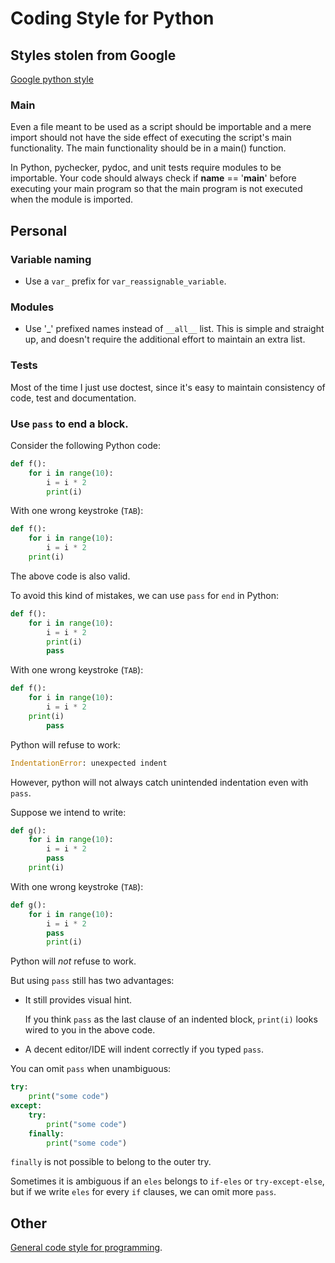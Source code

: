 Coding Style for Python
=======================

Styles stolen from Google
-------------------------

[Google python style](http://google-styleguide.googlecode.com/svn/trunk/pyguide.html)

### Main

Even a file meant to be used as a script should be importable and a mere
import should not have the side effect of executing the script's main
functionality. The main functionality should be in a main() function.

In Python, pychecker, pydoc, and unit tests require modules to be importable.
Your code should always check if __name__ == '__main__' before executing
your main program so that the main program is not executed when the module
is imported.


Personal
--------

### Variable naming

* Use a `var_` prefix for `var_reassignable_variable`.

### Modules

* Use '_' prefixed names instead of ``__all__`` list.  This is simple and
  straight up, and doesn't require the additional effort to maintain an
  extra list.

### Tests

Most of the time I just use doctest,
since it's easy to maintain consistency of code, test and documentation.

### Use `pass` to end a block.

Consider the following Python code:

```python
def f():
    for i in range(10):
        i = i * 2
        print(i)
```

With one wrong keystroke (`TAB`):

```python
def f():
    for i in range(10):
        i = i * 2
    print(i)
```

The above code is also valid.

To avoid this kind of mistakes, we can use `pass` for `end` in Python:

```python
def f():
    for i in range(10):
        i = i * 2
        print(i)
        pass
```

With one wrong keystroke (`TAB`):

```python
def f():
    for i in range(10):
        i = i * 2
    print(i)
        pass
```

Python will refuse to work:

```python
IndentationError: unexpected indent
```

However, python will not always catch unintended indentation even with `pass`.

Suppose we intend to write:

```python
def g():
    for i in range(10):
        i = i * 2
        pass
    print(i)
```

With one wrong keystroke (`TAB`):

```python
def g():
    for i in range(10):
        i = i * 2
        pass
        print(i)
```

Python will *not* refuse to work.

But using `pass` still has two advantages:

- It still provides visual hint.

    If you think `pass` as the last clause of an indented block,
    `print(i)` looks wired to you in the above code.

- A decent editor/IDE will indent correctly if you typed `pass`.

You can omit `pass` when unambiguous:

```python
try:
    print("some code")
except:
    try:
        print("some code")
    finally:
        print("some code")
```

`finally` is not possible to belong to the outer try.

Sometimes it is ambiguous if an `eles` belongs to `if-eles` or `try-except-else`,
but if we write `eles` for every `if` clauses, we can omit more `pass`.

Other
-----

[General code style for programming](general/).